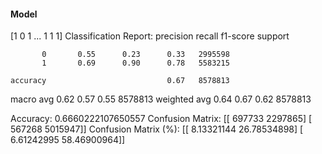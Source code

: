 #### Model
[1 0 1 ... 1 1 1]
Classification Report:
              precision    recall  f1-score   support

           0       0.55      0.23      0.33   2995598
           1       0.69      0.90      0.78   5583215

    accuracy                           0.67   8578813
   macro avg       0.62      0.57      0.55   8578813
weighted avg       0.64      0.67      0.62   8578813

Accuracy: 0.6660222107650557
Confusion Matrix:
[[ 697733 2297865]
 [ 567268 5015947]]
Confusion Matrix (%):
[[ 8.13321144 26.78534898]
 [ 6.61242995 58.46900964]]
